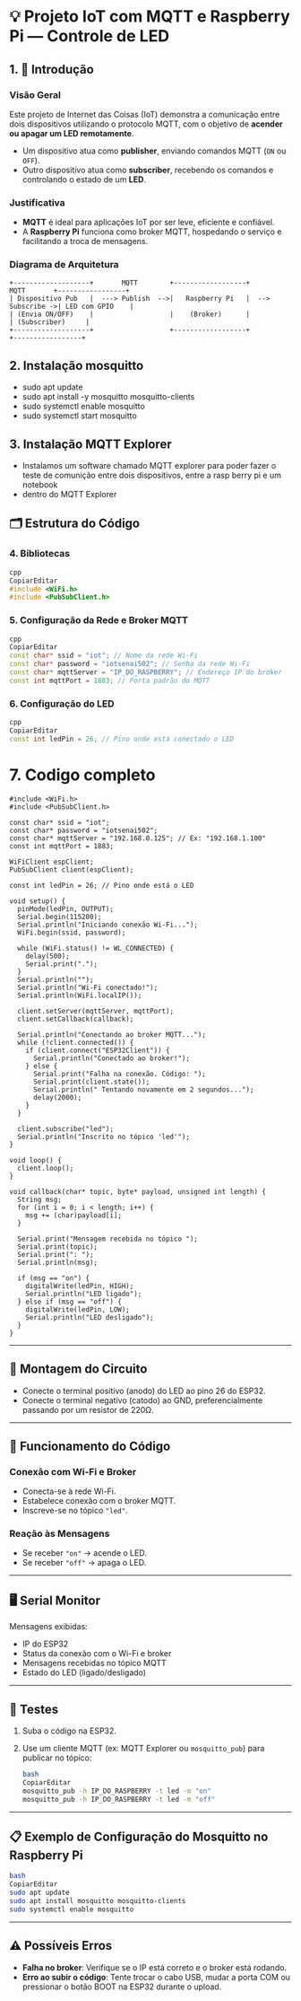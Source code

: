 # 💡 Projeto IoT com MQTT e Raspberry Pi — Controle de LED

## 1. 📌 Introdução

### Visão Geral
Este projeto de Internet das Coisas (IoT) demonstra a comunicação entre dois dispositivos utilizando o protocolo MQTT, com o objetivo de **acender ou apagar um LED remotamente**.

- Um dispositivo atua como **publisher**, enviando comandos MQTT (`ON` ou `OFF`).
- Outro dispositivo atua como **subscriber**, recebendo os comandos e controlando o estado de um **LED**.

### Justificativa

- **MQTT** é ideal para aplicações IoT por ser leve, eficiente e confiável.
- A **Raspberry Pi** funciona como broker MQTT, hospedando o serviço e facilitando a troca de mensagens.

### Diagrama de Arquitetura

```plaintext
+-------------------+       MQTT        +------------------+       MQTT       +-----------------+
| Dispositivo Pub   |  ---> Publish  -->|   Raspberry Pi   |  -->  Subscribe ->| LED com GPIO    |
| (Envia ON/OFF)    |                   |    (Broker)      |                   | (Subscriber)     |
+-------------------+                   +------------------+                   +-----------------+
````
## 2. Instalação mosquitto
- sudo apt update
- sudo apt install -y mosquitto mosquitto-clients
- sudo systemctl enable mosquitto
- sudo systemctl start mosquitto

## 3. Instalação MQTT Explorer
- Instalamos um software chamado MQTT explorer para poder fazer o teste de comunição entre dois dispositivos, entre a rasp berry pi e um notebook
- dentro do MQTT Explorer

## 🗂️ Estrutura do Código

### 4. Bibliotecas

```cpp
cpp
CopiarEditar
#include <WiFi.h>
#include <PubSubClient.h>

```

### 5. Configuração da Rede e Broker MQTT

```cpp
cpp
CopiarEditar
const char* ssid = "iot"; // Nome da rede Wi-Fi
const char* password = "iotsenai502"; // Senha da rede Wi-Fi
const char* mqttServer = "IP_DO_RASPBERRY"; // Endereço IP do broker
const int mqttPort = 1883; // Porta padrão do MQTT

```

### 6. Configuração do LED

```cpp
cpp
CopiarEditar
const int ledPin = 26; // Pino onde está conectado o LED

```

# 7. Codigo completo

```arduino
#include <WiFi.h>
#include <PubSubClient.h>

const char* ssid = "iot";
const char* password = "iotsenai502";
const char* mqttServer = "192.168.0.125"; // Ex: "192.168.1.100"
const int mqttPort = 1883;

WiFiClient espClient;
PubSubClient client(espClient);

const int ledPin = 26; // Pino onde está o LED

void setup() {
  pinMode(ledPin, OUTPUT);
  Serial.begin(115200);
  Serial.println("Iniciando conexão Wi-Fi...");
  WiFi.begin(ssid, password);

  while (WiFi.status() != WL_CONNECTED) {
    delay(500);
    Serial.print(".");
  }
  Serial.println("");
  Serial.println("Wi-Fi conectado!");
  Serial.println(WiFi.localIP());

  client.setServer(mqttServer, mqttPort);
  client.setCallback(callback);

  Serial.println("Conectando ao broker MQTT...");
  while (!client.connected()) {
    if (client.connect("ESP32Client")) {
      Serial.println("Conectado ao broker!");
    } else {
      Serial.print("Falha na conexão. Código: ");
      Serial.print(client.state());
      Serial.println(" Tentando novamente em 2 segundos...");
      delay(2000);
    }
  }

  client.subscribe("led");
  Serial.println("Inscrito no tópico 'led'");
}

void loop() {
  client.loop();
}

void callback(char* topic, byte* payload, unsigned int length) {
  String msg;
  for (int i = 0; i < length; i++) {
    msg += (char)payload[i];
  }

  Serial.print("Mensagem recebida no tópico ");
  Serial.print(topic);
  Serial.print(": ");
  Serial.println(msg);

  if (msg == "on") {
    digitalWrite(ledPin, HIGH);
    Serial.println("LED ligado");
  } else if (msg == "off") {
    digitalWrite(ledPin, LOW);
    Serial.println("LED desligado");
  }
}

```

---

## 🔌 Montagem do Circuito

- Conecte o terminal positivo (anodo) do LED ao pino 26 do ESP32.
- Conecte o terminal negativo (catodo) ao GND, preferencialmente passando por um resistor de 220Ω.

---

## 📡 Funcionamento do Código

### Conexão com Wi-Fi e Broker

- Conecta-se à rede Wi-Fi.
- Estabelece conexão com o broker MQTT.
- Inscreve-se no tópico `"led"`.

### Reação às Mensagens

- Se receber `"on"` → acende o LED.
- Se receber `"off"` → apaga o LED.

---

## 🖥️ Serial Monitor

Mensagens exibidas:

- IP do ESP32
- Status da conexão com o Wi-Fi e broker
- Mensagens recebidas no tópico MQTT
- Estado do LED (ligado/desligado)

---

## 🧪 Testes

1. Suba o código na ESP32.
2. Use um cliente MQTT (ex: MQTT Explorer ou `mosquitto_pub`) para publicar no tópico:
    
    ```bash
    bash
    CopiarEditar
    mosquitto_pub -h IP_DO_RASPBERRY -t led -m "on"
    mosquitto_pub -h IP_DO_RASPBERRY -t led -m "off"
    
    ```
    

---

## 📋 Exemplo de Configuração do Mosquitto no Raspberry Pi

```bash
bash
CopiarEditar
sudo apt update
sudo apt install mosquitto mosquitto-clients
sudo systemctl enable mosquitto

```

---

## ⚠️ Possíveis Erros

- **Falha no broker**: Verifique se o IP está correto e o broker está rodando.
- **Erro ao subir o código**: Tente trocar o cabo USB, mudar a porta COM ou pressionar o botão BOOT na ESP32 durante o upload.
